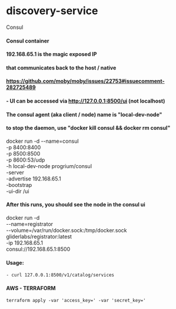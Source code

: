 # discovery-service
Consul

#### Consul container
#### 192.168.65.1 is the magic exposed IP
#### that communicates back to the host / native
#### https://github.com/moby/moby/issues/22753#issuecomment-282725489
#### - UI can be accessed via http://127.0.0.1:8500/ui (not localhost)
#### The consul agent (aka client / node) name is "local-dev-node"

#### to stop the daemon, use "docker kill consul && docker rm consul"


docker run -d --name=consul \
	-p 8400:8400 \
	-p 8500:8500 \
	-p 8600:53/udp \
	-h local-dev-node progrium/consul \
	-server \
	-advertise 192.168.65.1 \
	-bootstrap \
	-ui-dir /ui

#### After this runs, you should see the node in the consul ui
docker run -d \
    --name=registrator \
    --volume=/var/run/docker.sock:/tmp/docker.sock \
    gliderlabs/registrator:latest \
      -ip 192.168.65.1 \
      consul://192.168.65.1:8500

#### Usage:
	- curl 127.0.0.1:8500/v1/catalog/services


#### AWS - TERRAFORM
    terraform apply -var 'access_key=' -var 'secret_key='

